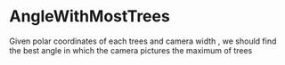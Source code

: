 # AngleWithMostTrees
Given polar coordinates of each trees and camera width , we should find the best angle in which the camera pictures the maximum of trees
